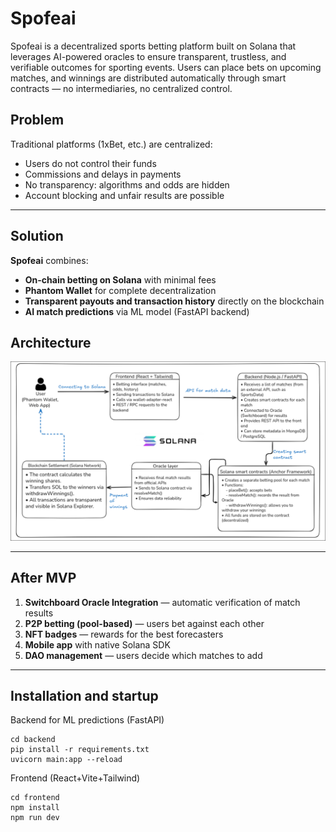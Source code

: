 # Spofeai

Spofeai is a decentralized sports betting platform built on Solana that leverages AI-powered oracles to ensure transparent, trustless, and verifiable outcomes for sporting events.
Users can place bets on upcoming matches, and winnings are distributed automatically through smart contracts — no intermediaries, no centralized control.

## Problem
Traditional platforms (1xBet, etc.) are centralized:
- Users do not control their funds
- Commissions and delays in payments  
- No transparency: algorithms and odds are hidden
- Account blocking and unfair results are possible 

---

## Solution
**Spofeai** combines:
- **On-chain betting on Solana** with minimal fees
- **Phantom Wallet** for complete decentralization
- **Transparent payouts and transaction history** directly on the blockchain
- **AI match predictions** via ML model (FastAPI backend)    

## Architecture
![alt text](docs/architecture.png)

---

## After MVP
1. **Switchboard Oracle Integration** — automatic verification of match results  
2. **P2P betting (pool-based)** — users bet against each other  
3. **NFT badges** — rewards for the best forecasters  
4. **Mobile app** with native Solana SDK  
5. **DAO management** — users decide which matches to add  

---

## Installation and startup
Backend for ML predictions (FastAPI) 
```
cd backend
pip install -r requirements.txt
uvicorn main:app --reload
```

Frontend (React+Vite+Tailwind)
```
cd frontend
npm install
npm run dev
```
